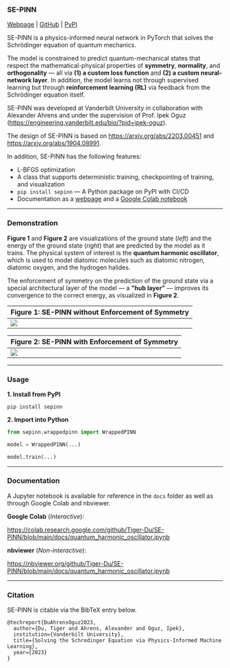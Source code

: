 ### SE-PINN

[Webpage](https://tiger-du.github.io/sepinn.html) | [GitHub](https://github.com/Tiger-Du/SE-PINN) | [PyPI](https://pypi.org/project/sepinn/)

SE-PINN is a physics-informed neural network in PyTorch that solves the Schrödinger equation of quantum mechanics.

The model is constrained to predict quantum-mechanical states that respect the mathematical-physical properties of __symmetry__, __normality__, and __orthogonality__ — all via __(1) a custom loss function__ and __(2) a custom neural-network layer__. In addition, the model learns not through supervised learning but through __reinforcement learning (RL)__ via feedback from the Schrödinger equation itself.

SE-PINN was developed at Vanderbilt University in collaboration with Alexander Ahrens and under the supervision of Prof. Ipek Oguz (https://engineering.vanderbilt.edu/bio/?pid=ipek-oguz).

The design of SE-PINN is based on https://arxiv.org/abs/2203.00451 and https://arxiv.org/abs/1904.08991.

In addition, SE-PINN has the following features:
- L-BFGS optimization
- A class that supports deterministic training, checkpointing of training, and visualization
- `pip install sepinn` — A Python package on PyPI with CI/CD
- Documentation as a [webpage](https://tiger-du.github.io/sepinn.html) and a [Google Colab notebook](https://colab.research.google.com/github/Tiger-Du/SE-PINN/blob/main/docs/quantum_harmonic_oscillator.ipynb
)

---

### Demonstration

__Figure 1__ and __Figure 2__ are visualizations of the ground state (_left_) and the energy of the ground state (_right_) that are predicted by the model as it trains. The physical system of interest is the __quantum harmonic oscillator__, which is used to model diatomic molecules such as diatomic nitrogen, diatomic oxygen, and the hydrogen halides.

The enforcement of symmetry on the prediction of the ground state via a special architectural layer of the model — a __"hub layer"__ — improves its convergence to the correct energy, as visualized in __Figure 2__.

| **Figure 1**: SE-PINN without Enforcement of Symmetry |
| --- |
| <img src=https://raw.githubusercontent.com/Tiger-Du/SE-PINN/main/assets/no_enforcement_of_symmetry.gif> |

| **Figure 2**: SE-PINN with Enforcement of Symmetry |
| --- |
| <img src=https://raw.githubusercontent.com/Tiger-Du/SE-PINN/main/assets/enforcement_of_symmetry.gif> |

---

### Usage

__1. Install from PyPI__

```
pip install sepinn
```

__2. Import into Python__

```python
from sepinn.wrappedpinn import WrappedPINN

model = WrappedPINN(...)

model.train(...)
```

---

### Documentation

A Jupyter notebook is available for reference in the `docs` folder as well as through Google Colab and nbviewer.

__Google Colab__ (_Interactive_):

https://colab.research.google.com/github/Tiger-Du/SE-PINN/blob/main/docs/quantum_harmonic_oscillator.ipynb

__nbviewer__ (_Non-interactive_):

https://nbviewer.org/github/Tiger-Du/SE-PINN/blob/main/docs/quantum_harmonic_oscillator.ipynb

---

### Citation

SE-PINN is citable via the BibTeX entry below.

```
@techreport{DuAhrensOguz2023,
  author={Du, Tiger and Ahrens, Alexander and Oguz, Ipek},
  institution={Vanderbilt University},
  title={Solving the Schrodinger Equation via Physics-Informed Machine Learning},
  year={2023}
}
```
